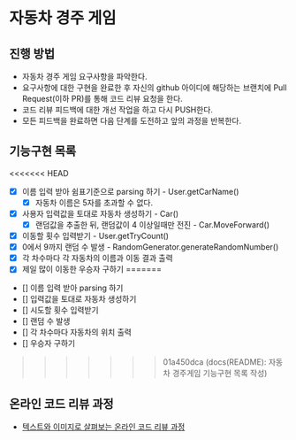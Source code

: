 # 자동차 경주 게임
## 진행 방법
* 자동차 경주 게임 요구사항을 파악한다.
* 요구사항에 대한 구현을 완료한 후 자신의 github 아이디에 해당하는 브랜치에 Pull Request(이하 PR)를 통해 코드 리뷰 요청을 한다.
* 코드 리뷰 피드백에 대한 개선 작업을 하고 다시 PUSH한다.
* 모든 피드백을 완료하면 다음 단계를 도전하고 앞의 과정을 반복한다.

## 기능구현 목록
<<<<<<< HEAD
- [x] 이름 입력 받아 쉼표기준으로 parsing 하기 - User.getCarName()
  - [x] 자동차 이름은 5자를 초과할 수 없다.
- [x] 사용자 입력값을 토대로 자동차 생성하기 - Car()
  - [x] 랜덤값을 추출한 뒤, 랜덤값이 4 이상일때만 전진 - Car.MoveForward()
- [x] 이동할 횟수 입력받기 - User.getTryCount()
- [x] 0에서 9까지 랜덤 수 발생 - RandomGenerator.generateRandomNumber()
- [x] 각 차수마다 각 자동차의 이름과 이동 결과 출력
- [x] 제일 많이 이동한 우승자 구하기
=======
- [] 이름 입력 받아 parsing 하기
- [] 입력값을 토대로 자동차 생성하기
- [] 시도할 횟수 입력받기
- [] 랜덤 수 발생
- [] 각 차수마다 자동차의 위치 출력
- [] 우승자 구하기
>>>>>>> 01a450dca (docs(README): 자동차 경주게임 기능구현 목록 작성)



## 온라인 코드 리뷰 과정
* [텍스트와 이미지로 살펴보는 온라인 코드 리뷰 과정](https://github.com/next-step/nextstep-docs/tree/master/codereview)